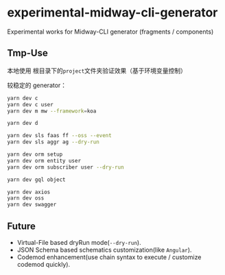 # experimental-midway-cli-generator

Experimental works for Midway-CLI generator (fragments / components)

## Tmp-Use

本地使用 根目录下的`project`文件夹验证效果（基于环境变量控制）

较稳定的 generator：

```bash
yarn dev c
yarn dev c user
yarn dev m mw --framework=koa

yarn dev d

yarn dev sls faas ff --oss --event
yarn dev sls aggr ag --dry-run

yarn dev orm setup
yarn dev orm entity user
yarn dev orm subscriber user --dry-run

yarn dev gql object

yarn dev axios
yarn dev oss
yarn dev swagger
```

## Future

- Virtual-File based dryRun mode(`--dry-run`).
- JSON Schema based schematics customization(like `Angular`).
- Codemod enhancement(use chain syntax to execute / customize codemod quickly).
